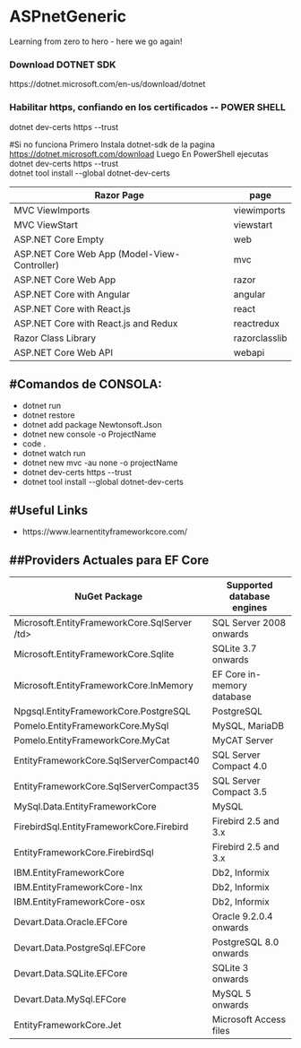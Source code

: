 
<h1>ASPnetGeneric</h1>
Learning from zero to hero - here we go again!

<h3>Download DOTNET SDK</h3>
https://dotnet.microsoft.com/en-us/download/dotnet


<h3>Habilitar https, confiando en los certificados -- POWER SHELL</h3>
dotnet dev-certs https --trust

#Si no funciona
Primero Instala dotnet-sdk de la pagina https://dotnet.microsoft.com/download
Luego
En PowerShell ejecutas
dotnet dev-certs https --trust  <br>
dotnet tool install --global dotnet-dev-certs

<table>
    <thead>
        <tr>
            <th>Razor Page </th>
            <th>page</th>
        </tr>
    </thead>
    <tbody>
        <tr>
            <td>MVC ViewImports </td>
            <td>viewimports</td>
        </tr>
        <tr>
            <td>MVC ViewStart </td>
            <td>viewstart</td>
        </tr>
        <tr>
            <td>ASP.NET Core Empty </td>
            <td>web</td>
        </tr>
        <tr>
            <td>ASP.NET Core Web App (Model-View-Controller)</td>
            <td>mvc</td>
        </tr>
        <tr>
            <td>ASP.NET Core Web App</td>
            <td>razor</td>
        </tr>
        <tr>
            <td>ASP.NET Core with Angular </td>
            <td>angular</td>
        </tr>
        <tr>
            <td>ASP.NET Core with React.js 	</td>
            <td>react</td>
        </tr>
        <tr>
            <td>ASP.NET Core with React.js and Redux </td>
            <td>reactredux</td>
        </tr>
        <tr>
            <td>Razor Class Library</td>
            <td>razorclasslib</td>
        </tr>
        <tr>
            <td>ASP.NET Core Web API </td>
            <td>webapi</td>
        </tr>
    </tbody>
</table>					
								
									
								
 	
 							
						
					
			


<h2>#Comandos de CONSOLA:  </h2>

<ul>
    <li>dotnet run</li>
    <li>dotnet restore</li>
    <li>dotnet add package Newtonsoft.Json    </li>
    <li>dotnet new console -o ProjectName</li>
    <li>code . </li>
    <li>dotnet watch run</li>
    <li>dotnet new mvc -au none -o projectName</li>
    <li>dotnet dev-certs https --trust</li>
    <li>dotnet tool install --global dotnet-dev-certs</li>
</ul>




<h2>#Useful Links</h2>
 <ul>
     <li>https://www.learnentityframeworkcore.com/</li>
 </ul>


<h2>##Providers Actuales para EF Core</h2>

<table >
    <thead >
        <tr>
            <th scope="col">NuGet Package</th>
            <th scope="col">Supported database engines</th>
        </tr>
    </thead>
    <tbody>
		<tr>
			<td>Microsoft.EntityFrameworkCore.SqlServer /td>
			<td>SQL Server 2008 onwards </td>
		</tr>
		<tr>
			<td>Microsoft.EntityFrameworkCore.Sqlite  </td>
			<td>SQLite 3.7 onwards </td>
		</tr>
		<tr>
			<td>Microsoft.EntityFrameworkCore.InMemory  </td>
			<td>EF Core in-memory database  </td>
		</tr>
		<tr>
			<td>Npgsql.EntityFrameworkCore.PostgreSQL  </td>
			<td>PostgreSQL  </td>
		</tr>
		<tr>
			<td>Pomelo.EntityFrameworkCore.MySql  </td>
			<td>MySQL, MariaDB  </td>
		</tr>
		<tr>
			<td>Pomelo.EntityFrameworkCore.MyCat  </td>
			<td>MyCAT Server  </td>
		</tr>
		<tr>
			<td>EntityFrameworkCore.SqlServerCompact40  </td>
			<td>SQL Server Compact 4.0  </td>
		</tr>
		<tr>
			<td>EntityFrameworkCore.SqlServerCompact35   </td>
			<td>SQL Server Compact 3.5  </td>
		</tr>
		<tr>
			<td>MySql.Data.EntityFrameworkCore  </td>
			<td>MySQL  </td>
		</tr>
		<tr>
			<td>FirebirdSql.EntityFrameworkCore.Firebird  </td>
			<td>Firebird 2.5 and 3.x  </td>
		</tr>
		<tr>
			<td>EntityFrameworkCore.FirebirdSql  </td>
			<td>Firebird 2.5 and 3.x  </td>
		</tr>
		<tr>
			<td>IBM.EntityFrameworkCore  </td>
			<td>Db2, Informix  </td>
		</tr>
		<tr>
			<td>IBM.EntityFrameworkCore-lnx   </td>
			<td>Db2, Informix  </td>
		</tr>
		<tr>
			<td>IBM.EntityFrameworkCore-osx  </td>
			<td>Db2, Informix  </td>
		</tr>
		<tr>
			<td>Devart.Data.Oracle.EFCore  </td>
			<td>Oracle 9.2.0.4 onwards  </td>
		</tr>
		<tr>
			<td>Devart.Data.PostgreSql.EFCore  </td>
			<td>PostgreSQL 8.0 onwards  </td>
		</tr>
		<tr>
			<td>Devart.Data.SQLite.EFCore  </td>
			<td>SQLite 3 onwards  </td>
		</tr>
		<tr>
			<td>Devart.Data.MySql.EFCore  </td>
			<td>MySQL 5 onwards  </td>
		</tr>
		<tr>
			<td>EntityFrameworkCore.Jet  </td>
			<td>Microsoft Access files </td>
		</tr>
    </tbody>
</table>